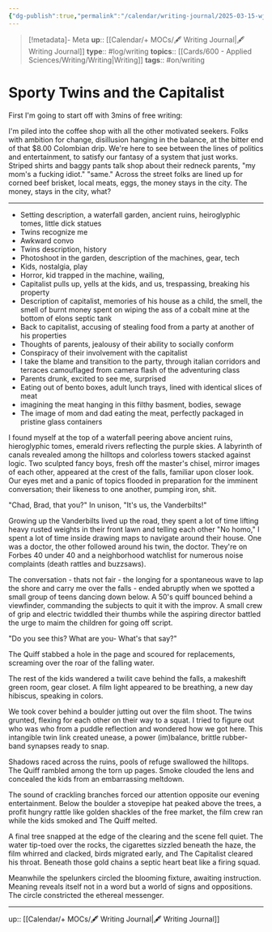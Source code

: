 ```yaml
---
{"dg-publish":true,"permalink":"/calendar/writing-journal/2025-03-15-wj-sporty-twins-and-the-capitalist/","title":"Sporty Twins and the Capitalist"}
---
```


> [!metadata]- Meta
> **up**:: [[Calendar/+ MOCs/🖋 Writing Journal\|🖋 Writing Journal]]
> **type**:: #log/writing 
> **topics**:: [[Cards/600 - Applied Sciences/Writing/Writing\|Writing]]
> **tags**:: #on/writing

# Sporty Twins and the Capitalist


First I'm going to start off with 3mins of free writing:

I'm piled into the coffee shop with all the other motivated seekers. Folks with ambition for change, disillusion hanging in the balance, at the bitter end of that $8.00 Colombian drip. We're here to see between the lines of politics and entertainment, to satisfy our fantasy of a system that just works. Striped shirts and baggy pants talk shop about their redneck parents, "my mom's a fucking idiot." "same." Across the street folks are lined up for corned beef brisket, local meats, eggs, the money stays in the city. The money, stays in the city, what? 


---

- Setting description, a waterfall garden, ancient ruins, heiroglyphic tomes, little dick statues
- Twins recognize me
- Awkward convo
- Twins description, history
- Photoshoot in the garden, description of the machines, gear, tech
- Kids, nostalgia, play 
- Horror, kid trapped in the machine, wailing, 
- Capitalist pulls up, yells at the kids, and us, trespassing, breaking his property
- Description of capitalist, memories of his house as a child, the smell, the smell of burnt money spent on wiping the ass of a cobalt mine at the bottom of elons septic tank
- Back to capitalist, accusing of stealing food from a party at another of his properties
- Thoughts of parents, jealousy of their ability to socially conform
- Conspiracy of their involvement with the capitalist
- I take the blame and transition to the party, through italian corridors and terraces camouflaged from camera flash of the adventuring class
- Parents drunk, excited to see me, surprised
- Eating out of bento boxes, adult lunch trays, lined with identical slices of meat
- imagining the meat hanging in this filthy basment, bodies, sewage
- The image of mom and dad eating the meat, perfectly packaged in pristine glass containers


I found myself at the top of a waterfall peering above ancient ruins, hieroglyphic tomes, emerald rivers reflecting the purple skies. A labyrinth of canals revealed among the hilltops and colorless towers stacked against logic. Two sculpted fancy boys, fresh off the master's chisel, mirror images of each other, appeared at the crest of the falls, familiar upon closer look. Our eyes met and a panic of topics flooded in preparation for the imminent conversation; their likeness to one another, pumping iron, shit.

"Chad, Brad, that you?" 
In unison, "It's us, the Vanderbilts!"

Growing up the Vanderbilts lived up the road, they spent a lot of time lifting heavy rusted weights in their front lawn and telling each other "No homo," I spent a lot of time inside drawing maps to navigate around their house. One was a doctor, the other followed around his twin, the doctor. They're on Forbes 40 under 40 and a neighborhood watchlist for numerous noise complaints (death rattles and buzzsaws). 

The conversation - thats not fair - the longing for a spontaneous wave to lap the shore and carry me over the falls - ended abruptly when we spotted a small group of teens dancing down below. A 50's quiff bounced behind a viewfinder, commanding the subjects to quit it with the improv. A small crew of grip and electric twiddled their thumbs while the aspiring director battled the urge to maim the children for going off script. 

"Do you see this? What are you- What's that say?" 

The Quiff stabbed a hole in the page and scoured for replacements, screaming over the roar of the falling water. 

The rest of the kids wandered a twilit cave behind the falls, a makeshift green room, gear closet. A film light appeared to be breathing, a new day hibiscus, speaking in colors. 

We took cover behind a boulder jutting out over the film shoot. The twins grunted, flexing for each other on their way to a squat. I tried to figure out who was who from a puddle reflection and wondered how we got here. This intangible twin link created unease, a power (im)balance, brittle rubber-band synapses ready to snap.

Shadows raced across the ruins, pools of refuge swallowed the hilltops. The Quiff rambled among the torn up pages. Smoke clouded the lens and concealed the kids from an embarrassing meltdown. 

The sound of crackling branches forced our attention opposite our evening entertainment. Below the boulder a stovepipe hat peaked above the trees, a profit hungry rattle like golden shackles of the free market, the film crew ran while the kids smoked and The Quiff melted.

A final tree snapped at the edge of the clearing and the scene fell quiet. The water tip-toed over the rocks, the cigarettes sizzled beneath the haze, the film whirred and clacked, birds migrated early, and The Capitalist cleared his throat. Beneath those gold chains a septic heart beat like a firing squad. 

Meanwhile the spelunkers circled the blooming fixture, awaiting instruction. Meaning reveals itself not in a word but a world of signs and oppositions. The circle constricted the ethereal messenger.  



---
up:: [[Calendar/+ MOCs/🖋 Writing Journal\|🖋 Writing Journal]]